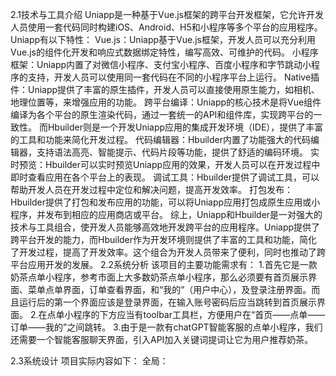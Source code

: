 
2.1技术与工具介绍
Uniapp是一种基于Vue.js框架的跨平台开发框架，它允许开发人员使用一套代码同时构建iOS、Android、H5和小程序等多个平台的应用程序。
Uniapp有以下特性：
Vue.js：Uniapp基于Vue.js框架，开发人员可以充分利用Vue.js的组件化开发和响应式数据绑定特性，编写高效、可维护的代码。
小程序框架：Uniapp内置了对微信小程序、支付宝小程序、百度小程序和字节跳动小程序的支持，开发人员可以使用同一套代码在不同的小程序平台上运行。
Native插件：Uniapp提供了丰富的原生插件，开发人员可以直接使用原生能力，如相机、地理位置等，来增强应用的功能。
跨平台编译：Uniapp的核心技术是将Vue组件编译为各个平台的原生渲染代码，通过一套统一的API和组件库，实现跨平台的一致性。
而Hbuilder则是一个开发Uniapp应用的集成开发环境（IDE），提供了丰富的工具和功能来简化开发过程。
代码编辑器：Hbuilder内置了功能强大的代码编辑器，支持语法高亮、智能提示、代码片段等功能，提供了舒适的编码环境。
实时预览：Hbuilder可以实时预览Uniapp应用的效果，开发人员可以在开发过程中即时查看应用在各个平台上的表现。
调试工具：Hbuilder提供了调试工具，可以帮助开发人员在开发过程中定位和解决问题，提高开发效率。
打包发布：Hbuilder提供了打包和发布应用的功能，可以将Uniapp应用打包成原生应用或小程序，并发布到相应的应用商店或平台。
综上，Uniapp和Hbuilder是一对强大的技术与工具组合，使开发人员能够高效地开发跨平台的应用程序。Uniapp提供了跨平台开发的能力，而Hbuilder作为开发环境则提供了丰富的工具和功能，简化了开发过程，提高了开发效率。这个组合为开发人员带来了便利，同时也推动了跨平台应用开发的发展。
2.2系统分析
该项目的主要功能需求有：
1.首先它是一款奶茶点单小程序，参考市面上大多数奶茶点单小程序，那么必须要有首页展示界面、菜单点单界面，订单查看界面，和“我的”（用户中心），及登录注册界面。而且运行后的第一个界面应该是登录界面，在输入账号密码后应当跳转到首页展示界面。
2.在点单小程序的下方应当有toolbar工具栏，方便用户在“首页——点单——订单——我的”之间跳转。
3.由于是一款有chatGPT智能客服的点单小程序，我们还需要一个智能客服聊天界面，引入API加入关键词提词让它为用户推荐奶茶。

2.3系统设计
项目实际内容如下：
全局：
<style lang="scss" scoped>可以把相同的样式应用全局，保证不同的同学写出的页面遵循同一个样式，即喜茶的金黄色和黑白色为基调的style设计。

2.2.1注册登录
登录界面是比较简单的界面，但麻雀虽小，五脏俱全。本次演示在用户输入框、密码输入框及一个登录按钮的基础上，增加许多样式，完善交互中容易被忽视的问题。
操作流程：点击帐号输入框并输入->点击密码输入框并输入->点击登录按钮，最终完成效果图如下：
亮点：
1.点击登录按钮后，登录成功后，会跳转到小程序内“我的”界面。
2.用户界面布局：为了提供良好的用户体验，我选择了简洁明了的布局方式。登录界面主要包括一个logo图片、用户名输入框、密码输入框和登录/注册按钮。
2.2.2首页
包括了新品图片滚动展示，用户名&个人QR Code展示按钮，用于跳转菜单和外卖配送界面的点单选项，可以拖动进度条、暂停和继续播放喜茶广告视频播放框，可以随意嵌入外部视频链接的视频框。
1）页面布局和样式
页面使用了背景图片和不同容器进行布局，并设置了相应的样式。
PHOTOcontainer容器使用了Swiper组件实现自动滚动的图片展示区域。
USERcontainer容器显示用户信息，并包含一个点击事件，点击时会触发showQrCode方法。
ORDERcontainer容器显示订单模块，包含到店自取和喜外送按钮，点击按钮会触发不同的跳转方法。
VIDEOcontainer容器显示视频播放窗口，使用video-player标签实现视频播放。
2）数据绑定和初始化
组件的data函数中定义了初始数据，包括标题、用户信息、轮播图图片链接、广告信息列表和视频链接。
onLoad生命周期钩子函数用于初始化数据，将轮播图图片链接和视频链接赋值给对应的数据。
3）事件处理
showQrCode方法用于处理显示二维码的事件，通过Vue Router的$router.push方法跳转到MyQRPage页面。
goToDiandan方法用于处理到店自取和喜外送按钮的点击事件，根据按钮类型跳转到相应的页面。
navigateTo方法用于处理其他按钮的点击事件，根据按钮的不同值跳转到对应的页面。
2.2.3菜单
菜单界面是供消费者挑选的界面，由许多精美样品图片拼接构成。本次演示展示了轮播图的建立、页面跳转的实现以及众多图片的排版布局，使消费者由更好的观感体验，丝滑的操作流程。
亮点：
1、轮播图（swiper）
点击百货界面，映入眼帘的是一个轮播图的设立。轮播图具备衔接滑动能力（尾图可向后跳转至首图）、含有指示点（可展示目前处于第几副图）、自动播放、界面停留时长（3000ms）、界面切换时长（1000ms）。
2.界面切换（navigator）
在百货界面—>猜你喜欢部分点击喜欢的商品，可切换到商品详情页。商品详情页也有一个轮播图，由商品具体图片构成。
2.2.4订单页面
订单界面是消费者挑选奶茶结账后查看自己当前和历史已购买物品的界面。本次演示展示了页面跳转的实现以及众多图片的排版布局。
亮点：
1.禁用轮播图的手动滑动（上下左右滑动全禁用）（<swiper-item @touchmove.stop=“true”）
点击历史订单界面，映入眼帘的是轮播图的设立。事实上，甚至连当前订单界面和百货订单界面都是swiper轮播图,只不过被禁用了滑动展示。但是历史订单却可以上下滚动，这是为什么呢？答案是，在<swiper-item @touchmove.stop>标签内仍然可以用<scroll-view>实现滚动。
2.界面切换（navigator）
在当前订单—>去下单 点击按钮跳可转到菜单界面；点击历史订单，运用for循环遍历order对象，这些对象也同样被<navigator>修饰，实现完成的订单的跳转，当然因为订单order对象比较多，写在data显然放不下，于是采用了引用（export default），具体内容存储在order.js文件下。
3.因为对象内容和跳转繁多，引用js文件剥离对象的具体逻辑是：正如上面提到，历史订单简洁介绍的对象存储在order对象里，被剥离到了order.js文件中，点击历史订单需要跳转到detail.vue的订单详情界面，在详情中的对象也是order。
4.开发过程中，我提出了语音读屏辅助视障人士与机器人交流的创新点，导入官方 API wx.startRecord 来对小程序界面进行录音并通过 wx.createInnerAudioContext 来播放录音。
2.2.5我的
1.背景墙以及下面的所有布局运用了这几天学习的所有html标签，盒子，css标签，选择器，定位。
2.显示隐藏内容，用到uniapp三目运算符判断是否登录，未登录才显示
3.多处点击跳转界面运用了 事件绑定知识点
4.查看并修改个人信息输入框运用了input表单，并将数据双向绑定，用户可输入信息改变变量
5.会员权益图标排列创建了名为vip的数组存储每个对象的图片路径，跳转路径，标题，数额，用v-for循环进行排列
6.礼品券展示同会员权益展示
7.轮播图调用swriper组件，也使用v-for循环
8.点击客服中心跳转，我们的客服中心通过了进一步训练，定位为可爱的奶茶店点单小程序客服。
2.2.6聊天客服
智能客服使用AI技术快速高效的响应客户的问题和需求。在成本和效益方面有着巨大的优势。通过对接大语言模型后端，智能AI客服可以准确的响应客户的需求。
智能客服界面提供以下功能：通过与AI客服对话的方式解决顾客的问题。如果AI客服的回复包含了关键字，则给出匹配的页面链接，允许客户直接跳转到页面，提高用户留存率。

